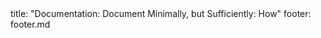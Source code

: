 <frontmatter>
title: "Documentation: Document Minimally, but Sufficiently: How"
footer: footer.md
</frontmatter>

<include src="unit-inPage-asFlat.md" boilerplate />